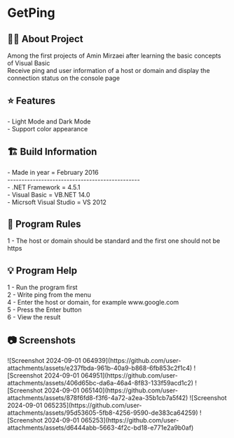 # GetPing

<h2> 👨‍💻 About Project</h2>
Among the first projects of Amin Mirzaei after learning the basic concepts of Visual Basic <br />
Receive ping and user information of a host or domain and display the connection status on the console page <br />

<h2> ⭐ Features</h2>
- Light Mode and Dark Mode<br />
- Support color appearance <br />

<h2> 🏗 Build Information</h2>
- Made in year = February 2016 <br />
----------------------------------------------- <br />
- .NET Framework =  4.5.1 <br />
- Visual Basic = VB.NET 14.0 <br />
- Micrsoft Visual Studio = VS 2012 <br />


<h2> 📜 Program Rules</h2>
1 - The host or domain should be standard and the first one should not be https<br />

<h2> 💡 Program Help</h2>
1 - Run the program first<br />
2 - Write ping from the menu<br />
4 - Enter the host or domain, for example www.google.com<br />
5 - Press the Enter button<br />
6 - View the result

<h2>📷 Screenshots</h2>
![Screenshot 2024-09-01 064939](https://github.com/user-attachments/assets/e237fbda-961b-40a9-b868-6fb853c2f1c4)
![Screenshot 2024-09-01 064951](https://github.com/user-attachments/assets/406d65bc-da6a-46a4-8f83-133f59acd1c2)
![Screenshot 2024-09-01 065140](https://github.com/user-attachments/assets/878f6fd8-f3f6-4a72-a2ea-35b1cb7a5f42)
![Screenshot 2024-09-01 065235](https://github.com/user-attachments/assets/95d53605-5fb8-4256-9590-de383ca64259)
![Screenshot 2024-09-01 065253](https://github.com/user-attachments/assets/d6444abb-5663-4f2c-bd18-e771e2a9b0af)
